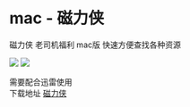 # mac - 磁力侠
磁力侠 老司机福利 mac版 快速方便查找各种资源

<img src="https://github.com/20160606/mac-/blob/master/2_UWU5QBR5JYSXBZA.png.jpeg">

<img src="https://github.com/20160606/mac-/blob/master/2_UWU5QBR5JYSXBZA.png.jpeg">

需要配合迅雷使用</br>
下载地址
<a href="https://raw.githubusercontent.com/20160606/mac-/master/磁力侠.dmg">磁力侠</a>
